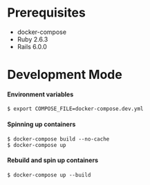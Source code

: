 # Prerequisites

- docker-compose
- Ruby 2.6.3
- Rails 6.0.0

# Development Mode

#### Environment variables

```
$ export COMPOSE_FILE=docker-compose.dev.yml
```

#### Spinning up containers

```
$ docker-compose build --no-cache
$ docker-compose up
```

#### Rebuild and spin up containers

```
$ docker-compose up --build
```
